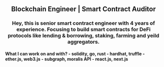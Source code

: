 
<h2 align="center">
    Blockchain Engineer | Smart Contract Auditor
</h2>
<h3 align="center">
    Hey, this is senior smart contract engineer with 4 years of experience.
    Focusing to build smart contracts for DeFi protocols like lending & borrowing, staking, farming and yeild aggregators.
</h3>

<h4 >
    What I can work on and with?
    - solidity, go, rust
    - hardhat, truffle 
    - ether.js, web3.js
    - subgraph, moralis API
    - react.js, next.js
</h4>

